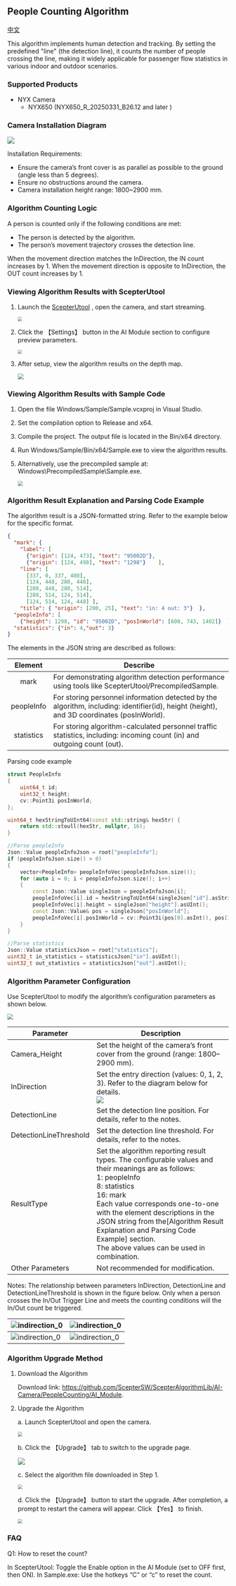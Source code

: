 ## People Counting Algorithm

[中文](README.zh-CN.md)

This algorithm implements human detection and tracking. By setting the predefined "line" (the detection line), it counts the number of people crossing the line, making it widely applicable for passenger flow statistics in various indoor and outdoor scenarios.

### Supported Products

- NYX Camera
  - NYX650 (NYX650_R_20250331_B26.12  and later )

### Camera Installation Diagram

![](assets/installation.png)

Installation Requirements:

- Ensure the camera’s front cover is as parallel as possible to the ground (angle less than 5 degrees).
- Ensure no obstructions around the camera.
- Camera installation height range: 1800~2900 mm.

### Algorithm Counting Logic

A person is counted only if the following conditions are met:

- The person is detected by the algorithm.
- The person’s movement trajectory crosses the detection line.

When the movement direction matches the InDirection, the IN count increases by 1.
When the movement direction is opposite to InDirection, the OUT count increases by 1.

### Viewing Algorithm Results with ScepterUtool

1. Launch the [ScepterUtool](https://sourceforge.net/projects/scepterguitool/files/TMP/) , open the camera, and start streaming.
   
   <img src="assets/scan_2.png" style="zoom:60%;" />

1. Click the 【Settings】 button in the AI Module section to configure preview parameters.
   
   <img src="assets/settings.png" style="zoom:60%;" />

1. After setup, view the algorithm results on the depth map.
   
   <img src="assets/preview.png" style="zoom:80%;" />

### Viewing Algorithm Results with Sample Code

1. Open the file Windows/Sample/Sample.vcxproj in Visual Studio.

2. Set the compilation option to Release and x64.

3. Compile the project. The output file is located in the Bin/x64 directory.

4. Run Windows/Sample/Bin/x64/Sample.exe to view the algorithm results.

5. Alternatively, use the precompiled sample at: Windows\PrecompiledSample\Sample.exe.

   <img src="assets/sample.png" style="zoom:67%;" />

### Algorithm Result Explanation and Parsing Code Example

The algorithm result is a JSON-formatted string. Refer to the example below for the specific format.

```json
{
  "mark": {
    "label": [
      {"origin": [124, 473], "text": "95002D"},
      {"origin": [124, 498], "text": "1298"}    ],
    "line": [
      [337, 0, 337, 480],
      [124, 448, 280, 448],
      [280, 448, 280, 514],
      [280, 514, 124, 514],
      [124, 514, 124, 448] ],
    "title": { "origin": [200, 25], "text": "in: 4 out: 3"}  },
  "peopleInfo": [
    {"height": 1298, "id": "95002D", "posInWorld": [600, 743, 1402]}  ],
  "statistics": {"in": 4,"out": 3}
}
```


The elements in the JSON string are described as follows:

|  Element   | Describe                                                     |
| :--------: | ------------------------------------------------------------ |
|    mark    | For demonstrating algorithm detection performance using tools like ScepterUtool/PrecompiledSample. |
| peopleInfo | For storing personnel information detected by the algorithm, including: identifier(id), height (height), and 3D coordinates (posInWorld). |
| statistics | For storing algorithm-calculated personnel traffic statistics, including: incoming count (in) and outgoing count (out). |

Parsing code example

```c++
struct PeopleInfo
{
    uint64_t id;
    uint32_t height;
    cv::Point3i posInWorld;
};

uint64_t hexStringToUInt64(const std::string& hexStr) {
    return std::stoull(hexStr, nullptr, 16);
}

//Parse peopleInfo
Json::Value peopleInfoJson = root["peopleInfo"];
if (peopleInfoJson.size() > 0)
{
    vector<PeopleInfo> peopleInfoVec(peopleInfoJson.size());
    for (auto i = 0; i < peopleInfoJson.size(); i++)
    {
        const Json::Value singleJson = peopleInfoJson[i];
        peopleInfoVec[i].id = hexStringToUInt64(singleJson["id"].asString());
        peopleInfoVec[i].height = singleJson["height"].asUInt();
        const Json::Value& pos = singleJson["posInWorld"];
        peopleInfoVec[i].posInWorld = cv::Point3i(pos[0].asInt(), pos[1].asInt(), pos[2].asInt());
    }
}

//Parse statistics
Json::Value statisticsJson = root["statistics"];
uint32_t in_statistics = statisticsJson["in"].asUInt();
uint32_t out_statistics = statisticsJson["out"].asUInt();
```

### Algorithm Parameter Configuration

Use ScepterUtool to modify the algorithm’s configuration parameters as shown below.

<img src="assets/alg_params.png" style="zoom:80%;" />

| Parameter              | Description                                                  |
| ---------------------- | ------------------------------------------------------------ |
| Camera_Height          | Set the height of the camera’s front cover from the ground (range: 1800–2900 mm). |
| InDirection            | Set the entry direction (values: 0, 1, 2, 3). Refer to the diagram below for details.<br>![](assets/indirection.png) |
| DetectionLine          | Set the detection line position. For details, refer to the notes. |
| DetectionLineThreshold | Set the detection line threshold. For details, refer to the notes. |
| ResultType             | Set the algorithm reporting result types. The configurable values and their meanings are as follows:<br />1: peopleInfo<br />8: statistics<br />16: mark<br />Each value corresponds one-to-one with the element descriptions in the JSON string from the[Algorithm Result Explanation and Parsing Code Example] section.<br />The above values can be used in combination. |
| Other Parameters       | Not recommended for modification.                            |

Notes:
The relationship between parameters InDirection, DetectionLine and DetectionLineThreshold is shown in the figure below.
Only when a person crosses the In/Out Trigger Line and meets the counting conditions will the In/Out count be triggered.

| ![indirection_0](assets\indirection_0.png) | ![indirection_0](assets\indirection_1.png) |
| ------------------------------------------ | ------------------------------------------ |
| ![indirection_0](assets\indirection_2.png) | ![indirection_0](assets\indirection_3.png) |
### Algorithm Upgrade Method

1. Download the Algorithm

   Download link: https://github.com/ScepterSW/ScepterAlgorithmLib/AI-Camera/PeopleCounting/AI_Module.

2. Upgrade the Algorithm

   a. Launch ScepterUtool and open the camera.

   <img src="assets/scan.png" style="zoom:65%;" />

   b. Click the 【Upgrade】 tab to switch to the upgrade page.

   ![](assets/upgrade.png)

   c. Select the algorithm file downloaded in Step 1.

   <img src="assets/upgrade_open.png" style="zoom:65%;" />

   d. Click the 【Upgrade】 button to start the upgrade. After completion, a prompt to restart the camera will appear. Click 【Yes】 to finish.

   <img src="assets/upgrade_done.png" style="zoom:65%;"/>

### FAQ

Q1: How to reset the count?

In ScepterUtool: Toggle the Enable option in the AI Module (set to OFF first, then ON).
In Sample.exe: Use the hotkeys “C” or “c” to reset the count.
